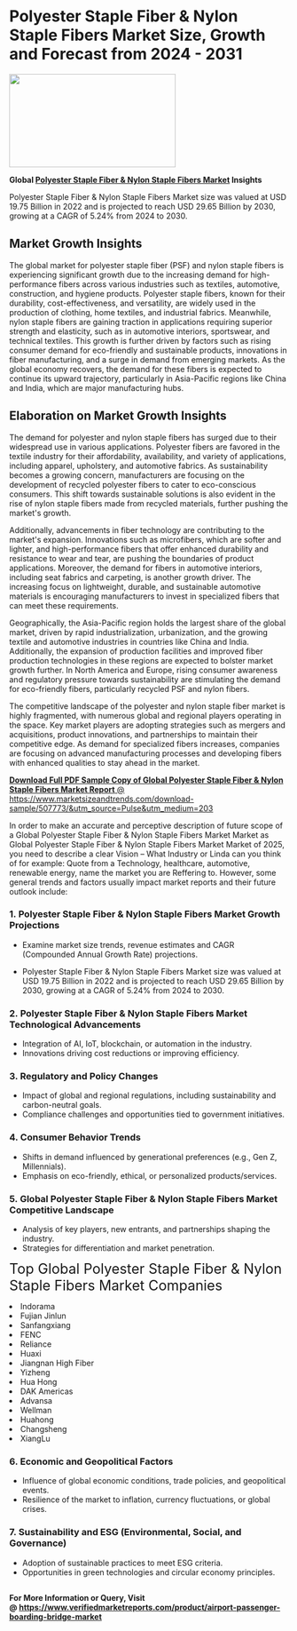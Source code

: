 <H1>Polyester Staple Fiber & Nylon Staple Fibers Market Size, Growth and Forecast from 2024 - 2031</H1><img class="aligncenter size-medium wp-image-584254" src="https://thirdeyenews.in/wp-content/uploads/2024/09/Global-Market-Research-300x168.jpeg" alt="" width="300" height="168" /><p><strong>Global&nbsp;<a href="https://www.marketsizeandtrends.com/download-sample/507773/&amp;utm_source=Pulse&amp;utm_medium=203">Polyester Staple Fiber & Nylon Staple Fibers Market</a> Insights</strong></p><p>Polyester Staple Fiber & Nylon Staple Fibers Market size was valued at USD 19.75 Billion in 2022 and is projected to reach USD 29.65 Billion by 2030, growing at a CAGR of 5.24% from 2024 to 2030.</p><p><h2>Market Growth Insights</h2> <p>The global market for polyester staple fiber (PSF) and nylon staple fibers is experiencing significant growth due to the increasing demand for high-performance fibers across various industries such as textiles, automotive, construction, and hygiene products. Polyester staple fibers, known for their durability, cost-effectiveness, and versatility, are widely used in the production of clothing, home textiles, and industrial fabrics. Meanwhile, nylon staple fibers are gaining traction in applications requiring superior strength and elasticity, such as in automotive interiors, sportswear, and technical textiles. This growth is further driven by factors such as rising consumer demand for eco-friendly and sustainable products, innovations in fiber manufacturing, and a surge in demand from emerging markets. As the global economy recovers, the demand for these fibers is expected to continue its upward trajectory, particularly in Asia-Pacific regions like China and India, which are major manufacturing hubs.</p> <p><a href="#"></a></p> <h2>Elaboration on Market Growth Insights</h2> <p>The demand for polyester and nylon staple fibers has surged due to their widespread use in various applications. Polyester fibers are favored in the textile industry for their affordability, availability, and variety of applications, including apparel, upholstery, and automotive fabrics. As sustainability becomes a growing concern, manufacturers are focusing on the development of recycled polyester fibers to cater to eco-conscious consumers. This shift towards sustainable solutions is also evident in the rise of nylon staple fibers made from recycled materials, further pushing the market's growth.</p> <p>Additionally, advancements in fiber technology are contributing to the market's expansion. Innovations such as microfibers, which are softer and lighter, and high-performance fibers that offer enhanced durability and resistance to wear and tear, are pushing the boundaries of product applications. Moreover, the demand for fibers in automotive interiors, including seat fabrics and carpeting, is another growth driver. The increasing focus on lightweight, durable, and sustainable automotive materials is encouraging manufacturers to invest in specialized fibers that can meet these requirements.</p> <p>Geographically, the Asia-Pacific region holds the largest share of the global market, driven by rapid industrialization, urbanization, and the growing textile and automotive industries in countries like China and India. Additionally, the expansion of production facilities and improved fiber production technologies in these regions are expected to bolster market growth further. In North America and Europe, rising consumer awareness and regulatory pressure towards sustainability are stimulating the demand for eco-friendly fibers, particularly recycled PSF and nylon fibers.</p> <p>The competitive landscape of the polyester and nylon staple fiber market is highly fragmented, with numerous global and regional players operating in the space. Key market players are adopting strategies such as mergers and acquisitions, product innovations, and partnerships to maintain their competitive edge. As demand for specialized fibers increases, companies are focusing on advanced manufacturing processes and developing fibers with enhanced qualities to stay ahead in the market.</p> <p><a href="#"></p><p><span class=""><strong>Download Full PDF Sample Copy of Global Polyester Staple Fiber & Nylon Staple Fibers Market Report</strong> @ <a href="https://www.marketsizeandtrends.com/download-sample/507773/&amp;utm_source=Pulse&amp;utm_medium=203" target="_blank">https://www.marketsizeandtrends.com/download-sample/507773/&amp;utm_source=Pulse&amp;utm_medium=203</a></span></p><p>In order to make an accurate and perceptive description of future scope of a Global&nbsp;Polyester Staple Fiber & Nylon Staple Fibers Market Market as Global&nbsp;Polyester Staple Fiber & Nylon Staple Fibers Market Market of 2025, you need to describe a clear Vision &ndash; What Industry or Linda can you think of for example: Quote from a Technology, healthcare, automotive, renewable energy, name the market you are Reffering to. However, some general trends and factors usually impact market reports and their future outlook include:</p><h3>1.&nbsp;<strong>Polyester Staple Fiber & Nylon Staple Fibers Market Growth Projections</strong></h3><ul><li>Examine market size trends, revenue estimates and CAGR (Compounded Annual Growth Rate) projections.</li><li><p>Polyester Staple Fiber & Nylon Staple Fibers Market size was valued at USD 19.75 Billion in 2022 and is projected to reach USD 29.65 Billion by 2030, growing at a CAGR of 5.24% from 2024 to 2030.</p></li></ul><h3>2.&nbsp;<strong>Polyester Staple Fiber & Nylon Staple Fibers Market Technological Advancements</strong></h3><ul><li>Integration of AI, IoT, blockchain, or automation in the industry.</li><li>Innovations driving cost reductions or improving efficiency.</li></ul><h3>3.&nbsp;<strong>Regulatory and Policy Changes</strong></h3><ul><li>Impact of global and regional regulations, including sustainability and carbon-neutral goals.</li><li>Compliance challenges and opportunities tied to government initiatives.</li></ul><h3>4.&nbsp;<strong>Consumer Behavior Trends</strong></h3><ul><li>Shifts in demand influenced by generational preferences (e.g., Gen Z, Millennials).</li><li>Emphasis on eco-friendly, ethical, or personalized products/services.</li></ul><h3>5.&nbsp;<strong>Global Polyester Staple Fiber & Nylon Staple Fibers Market Competitive Landscape</strong></h3><ul><li>Analysis of key players, new entrants, and partnerships shaping the industry.</li><li>Strategies for differentiation and market penetration.</li></ul><p data-pm-slice="1 1 []"><span style="color: inherit; font-family: inherit; font-size: 25px;">Top Global Polyester Staple Fiber & Nylon Staple Fibers Market Companies</span></p><div class="" data-test-id=""><p><li>Indorama</li><li> Fujian Jinlun</li><li> Sanfangxiang</li><li> FENC</li><li> Reliance</li><li> Huaxi</li><li> Jiangnan High Fiber</li><li> Yizheng</li><li> Hua Hong</li><li> DAK Americas</li><li> Advansa</li><li> Wellman</li><li> Huahong</li><li> Changsheng</li><li> XiangLu</li></p></div><h3>6.&nbsp;<strong>Economic and Geopolitical Factors</strong></h3><ul><li>Influence of global economic conditions, trade policies, and geopolitical events.</li><li>Resilience of the market to inflation, currency fluctuations, or global crises.</li></ul><h3>7.&nbsp;<strong>Sustainability and ESG (Environmental, Social, and Governance)</strong></h3><ul><li>Adoption of sustainable practices to meet ESG criteria.</li><li>Opportunities in green technologies and circular economy principles.</li></ul><h2><strong style="font-size: 14px;">For More Information or Query, Visit @&nbsp;</strong><a style="background-color: #ffffff; font-size: 14px;" href="https://www.marketsizeandtrends.com/report/polyester-staple-fiber-nylon-staple-fibers-market/" target="_blank">https://www.verifiedmarketreports.com/product/airport-passenger-boarding-bridge-market</a></h2>
